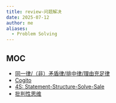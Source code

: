```yaml
---
title: review-问题解决
date: 2025-07-12
author: me
aliases:
  - Problem Solving
---
```

## MOC

- [同一律/（非）矛盾律/排中律/理由充足律](card-@简单的逻辑学-经典逻辑学四大定律.md)
- [Cogito](card-@谈谈方法-Cogito.md)
- [4S: Statement-Structure-Solve-Sale](card-@像高手一样解决问题-4S.md)
- [批判性思维](card-@学会提问-批判性思维.md)